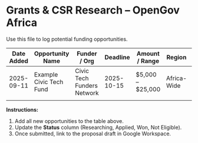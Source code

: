 # Grants & CSR Research – OpenGov Africa  

Use this file to log potential funding opportunities.  

| Date Added | Opportunity Name | Funder / Org | Deadline | Amount / Range | Region | Status | Link |
|-----------|----------------|-------------|----------|---------------|--------|--------|------|
| 2025-09-11 | Example Civic Tech Fund | Civic Tech Funders Network | 2025-10-15 | $5,000 – $25,000 | Africa-Wide | Researching | [Link Here](https://example.com) |
|           |                 |             |          |               |        |        |      |

**Instructions:**  
1. Add all new opportunities to the table above.  
2. Update the **Status** column (Researching, Applied, Won, Not Eligible).  
3. Once submitted, link to the proposal draft in Google Workspace.  
